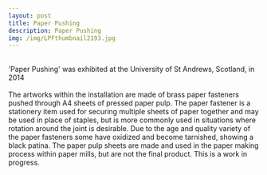 ```yaml
---
layout: post
title: Paper Pushing
description: Paper Pushing
img: /img/LPFthumbnail2193.jpg
---
```

<div class="img_row">
	<img class="col three" src="{{ site.baseurl }}/img/LPF_2193_cropped.jpg" alt="" title="example image"/>
</div>
<div class="col three caption">
</div>
<div class="img_row">
	<img class="col one" src="{{ site.baseurl }}/img/LPF_2193.jpg" alt="" title="example image"/>
	<img class="col two" src="{{ site.baseurl }}/img/LPF_2215.JPG" alt="" title="example image"/>
</div>
<div class="col three caption">
	'Paper Pushing' was exhibited at the University of St Andrews, Scotland, in 2014
</div>
<br/>
The artworks within the installation are made of brass paper fasteners pushed through A4 sheets of pressed paper pulp. The paper fastener is a stationery item used for securing multiple sheets of paper together and may be used in place of staples, but is more commonly used in situations where rotation around the joint is desirable. Due to the age and quality variety of the paper fasteners some have oxidized and become tarnished, showing a black patina. The paper pulp sheets are made and used in the paper making process within paper mills, but are not the final product. This is a work in progress.
<br/><br/><br/>